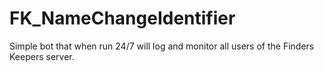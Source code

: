 # FK_NameChangeIdentifier

Simple bot that when run 24/7 will log and monitor all users of the Finders Keepers server.

